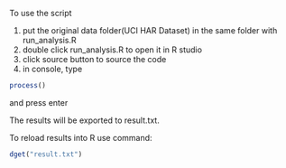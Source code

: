 To use the script
1. put the original data folder(UCI HAR Dataset) in the same folder with run_analysis.R
2. double click run_analysis.R to open it in R studio
3. click source button to source the code
4. in console, type
```R
process()
```
and press enter
	
The results will be exported to result.txt.

To reload results into R
use command:
```R
dget("result.txt")
```
